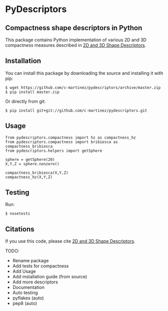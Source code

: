 # PyDescriptors
## Compactness shape descriptors in Python

This package contains Python implementation of various 2D and 3D compactness measures described in [2D and 3D Shape Descriptors](http://hdl.handle.net/10036/3026).

## Installation

You can install this package by downloading the source and installing it with pip:
```
$ wget https://github.com/c-martinez/pydescriptors/archive/master.zip
$ pip install master.zip
```

Or directly from git:
```
$ pip install git+git://github.com/c-martinez/pydescriptors.git
```

## Usage
```
from pydescriptors.compactness import hz as compactness_hz
from pydescriptors.compactness import bribiesca as compactness_bribiesca
from pydescriptors.helpers import getSphere

sphere = getSphere(20)
X,Y,Z = sphere.nonzero()

compactness_bribiesca(X,Y,Z)
compactness_hz(X,Y,Z)
```

## Testing
Run:

```
$ nosetests
```

## Citations
If you use this code, please cite [2D and 3D Shape Descriptors](http://hdl.handle.net/10036/3026).


TODO:
 - Rename package
 - Add tests for compactness
 - Add Usage
 - Add installation guide (from source)
 - Add more descriptors
 - Documentation
 - Auto testing
 - pyflakes (auto)
 - pep8 (auto)
